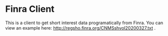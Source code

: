 # Finra Client
This is a client to get short interest data programatically from Finra. You can view an example here: http://regsho.finra.org/CNMSshvol20200327.txt .